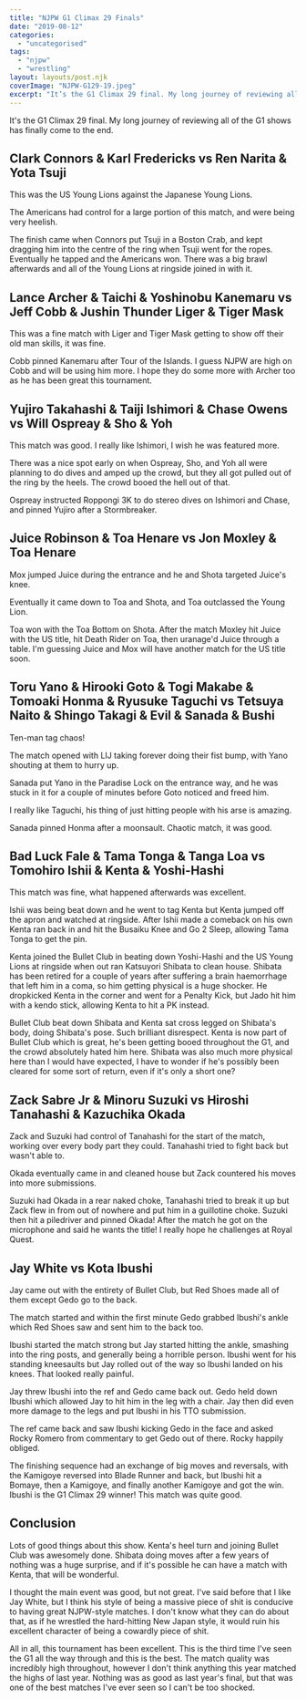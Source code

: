 ```yaml
---
title: "NJPW G1 Climax 29 Finals"
date: "2019-08-12"
categories: 
  - "uncategorised"
tags: 
  - "njpw"
  - "wrestling"
layout: layouts/post.njk
coverImage: "NJPW-G129-19.jpeg"
excerpt: "It’s the G1 Climax 29 final. My long journey of reviewing all of the G1 shows has finally come to the end."
---
```

It's the G1 Climax 29 final. My long journey of reviewing all of the G1 shows has finally come to the end.

## Clark Connors & Karl Fredericks vs Ren Narita & Yota Tsuji

This was the US Young Lions against the Japanese Young Lions.

The Americans had control for a large portion of this match, and were being very heelish.

The finish came when Connors put Tsuji in a Boston Crab, and kept dragging him into the centre of the ring when Tsuji went for the ropes. Eventually he tapped and the Americans won. There was a big brawl afterwards and all of the Young Lions at ringside joined in with it.

## Lance Archer & Taichi & Yoshinobu Kanemaru vs Jeff Cobb & Jushin Thunder Liger & Tiger Mask

This was a fine match with Liger and Tiger Mask getting to show off their old man skills, it was fine.

Cobb pinned Kanemaru after Tour of the Islands. I guess NJPW are high on Cobb and will be using him more. I hope they do some more with Archer too as he has been great this tournament.

## Yujiro Takahashi & Taiji Ishimori & Chase Owens vs Will Ospreay & Sho & Yoh

This match was good. I really like Ishimori, I wish he was featured more.

There was a nice spot early on when Ospreay, Sho, and Yoh all were planning to do dives and amped up the crowd, but they all got pulled out of the ring by the heels. The crowd booed the hell out of that.

Ospreay instructed Roppongi 3K to do stereo dives on Ishimori and Chase, and pinned Yujiro after a Stormbreaker.

## Juice Robinson & Toa Henare vs Jon Moxley & Toa Henare

Mox jumped Juice during the entrance and he and Shota targeted Juice's knee.

Eventually it came down to Toa and Shota, and Toa outclassed the Young Lion.

Toa won with the Toa Bottom on Shota. After the match Moxley hit Juice with the US title, hit Death Rider on Toa, then uranage'd Juice through a table. I'm guessing Juice and Mox will have another match for the US title soon.

## Toru Yano & Hirooki Goto & Togi Makabe & Tomoaki Honma & Ryusuke Taguchi vs Tetsuya Naito & Shingo Takagi & Evil & Sanada & Bushi

Ten-man tag chaos!

The match opened with LIJ taking forever doing their fist bump, with Yano shouting at them to hurry up.

Sanada put Yano in the Paradise Lock on the entrance way, and he was stuck in it for a couple of minutes before Goto noticed and freed him.

I really like Taguchi, his thing of just hitting people with his arse is amazing.

Sanada pinned Honma after a moonsault. Chaotic match, it was good.

## Bad Luck Fale & Tama Tonga & Tanga Loa vs Tomohiro Ishii & Kenta & Yoshi-Hashi

This match was fine, what happened afterwards was excellent.

Ishii was being beat down and he went to tag Kenta but Kenta jumped off the apron and watched at ringside. After Ishii made a comeback on his own Kenta ran back in and hit the Busaiku Knee and Go 2 Sleep, allowing Tama Tonga to get the pin.

Kenta joined the Bullet Club in beating down Yoshi-Hashi and the US Young Lions at ringside when out ran Katsuyori Shibata to clean house. Shibata has been retired for a couple of years after suffering a brain haemorrhage that left him in a coma, so him getting physical is a huge shocker. He dropkicked Kenta in the corner and went for a Penalty Kick, but Jado hit him with a kendo stick, allowing Kenta to hit a PK instead.

Bullet Club beat down Shibata and Kenta sat cross legged on Shibata's body, doing Shibata's pose. Such brilliant disrespect. Kenta is now part of Bullet Club which is great, he's been getting booed throughout the G1, and the crowd absolutely hated him here. Shibata was also much more physical here than I would have expected, I have to wonder if he's possibly been cleared for some sort of return, even if it's only a short one?

## Zack Sabre Jr & Minoru Suzuki vs Hiroshi Tanahashi & Kazuchika Okada

Zack and Suzuki had control of Tanahashi for the start of the match, working over every body part they could. Tanahashi tried to fight back but wasn't able to.

Okada eventually came in and cleaned house but Zack countered his moves into more submissions.

Suzuki had Okada in a rear naked choke, Tanahashi tried to break it up but Zack flew in from out of nowhere and put him in a guillotine choke. Suzuki then hit a piledriver and pinned Okada! After the match he got on the microphone and said he wants the title! I really hope he challenges at Royal Quest.

## Jay White vs Kota Ibushi

Jay came out with the entirety of Bullet Club, but Red Shoes made all of them except Gedo go to the back.

The match started and within the first minute Gedo grabbed Ibushi's ankle which Red Shoes saw and sent him to the back too.

Ibushi started the match strong but Jay started hitting the ankle, smashing into the ring posts, and generally being a horrible person. Ibushi went for his standing kneesaults but Jay rolled out of the way so Ibushi landed on his knees. That looked really painful.

Jay threw Ibushi into the ref and Gedo came back out. Gedo held down Ibushi which allowed Jay to hit him in the leg with a chair. Jay then did even more damage to the legs and put Ibushi in his TTO submission.

The ref came back and saw Ibushi kicking Gedo in the face and asked Rocky Romero from commentary to get Gedo out of there. Rocky happily obliged.

The finishing sequence had an exchange of big moves and reversals, with the Kamigoye reversed into Blade Runner and back, but Ibushi hit a Bomaye, then a Kamigoye, and finally another Kamigoye and got the win. Ibushi is the G1 Climax 29 winner! This match was quite good.

## Conclusion

Lots of good things about this show. Kenta's heel turn and joining Bullet Club was awesomely done. Shibata doing moves after a few years of nothing was a huge surprise, and if it's possible he can have a match with Kenta, that will be wonderful.

I thought the main event was good, but not great. I've said before that I like Jay White, but I think his style of being a massive piece of shit is conducive to having great NJPW-style matches. I don't know what they can do about that, as if he wrestled the hard-hitting New Japan style, it would ruin his excellent character of being a cowardly piece of shit.

All in all, this tournament has been excellent. This is the third time I've seen the G1 all the way through and this is the best. The match quality was incredibly high throughout, however I don't think anything this year matched the highs of last year. Nothing was as good as last year's final, but that was one of the best matches I've ever seen so I can't be too shocked.
